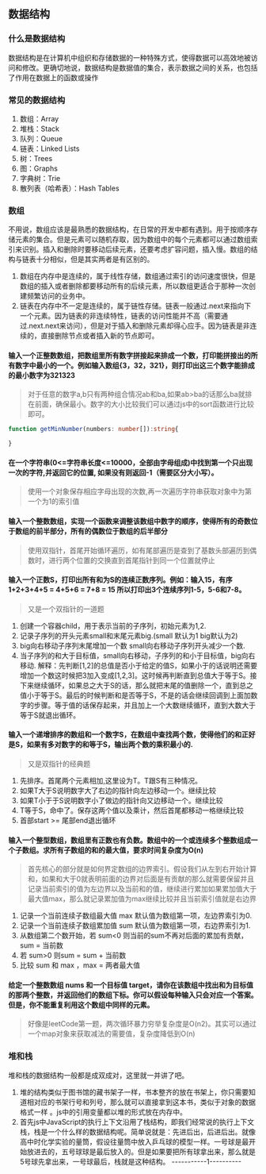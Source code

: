 ## 数据结构

### 什么是数据结构
数据结构是在计算机中组织和存储数据的一种特殊方式，使得数据可以高效地被访问和修改。更确切地说，数据结构是数据值的集合，表示数据之间的关系，也包括了作用在数据上的函数或操作

### 常见的数据结构
1. 数组：Array
2. 堆栈：Stack
3. 队列：Queue
4. 链表：Linked Lists
5. 树：Trees
6. 图：Graphs
7. 字典树：Trie
8. 散列表（哈希表）：Hash Tables

### 数组
不用说，数组应该是最熟悉的数据结构，在日常的开发中都有遇到。用于按顺序存储元素的集合。但是元素可以随机存取，因为数组中的每个元素都可以通过数组索引来识别。插入和删除时要移动后续元素，还要考虑扩容问题，插入慢。数组的结构与链表十分相似，但是其实两者是有区别的。

1. 数组在内存中是连续的，属于线性存储，数组通过索引的访问速度很快，但是数组的插入或者删除都要移动所有的后续元素，所以数组更适合于那种一次创建频繁访问的业务中。
2. 链表在内存中不一定是连续的，属于链性存储。链表一般通过.next来指向下一个元素。因为链表的非连续特性，链表的访问性能并不高（需要通过.next.next来访问），但是对于插入和删除元素却得心应手。因为链表是非连续的，直接删除节点或者插入新的节点即可。

#### 输入一个正整数数组，把数组里所有数字拼接起来排成一个数，打印能拼接出的所有数字中最小的一个。例如输入数组{3，32，321}，则打印出这三个数字能排成的最小数字为321323
>对于任意的数字a,b只有两种组合情况ab和ba,如果ab>ba的话那么ba就排在前面，确保最小。数字的大小比较我们可以通过js中的sort函数进行比较即可。
```ts
function getMinNumber(numbers: number[]):string{

}
```
#### 在一个字符串(0<=字符串长度<=10000，全部由字母组成)中找到第一个只出现一次的字符,并返回它的位置, 如果没有则返回-1（需要区分大小写）。
>使用一个对象保存相应字母出现的次数,再一次遍历字符串获取对象中为第一个为1的索引值

#### 输入一个整数数组，实现一个函数来调整该数组中数字的顺序，使得所有的奇数位于数组的前半部分，所有的偶数位于数组的后半部分
>使用双指针，首尾开始循环遍历，如有尾部遍历是查到了基数头部遍历到偶数时，进行两个位置的交换直到首尾指针到同一个位置就停止

#### 输入一个正数S，打印出所有和为S的连续正数序列。例如：输入15，有序1+2+3+4+5 = 4+5+6 = 7+8 = 15 所以打印出3个连续序列1-5，5-6和7-8。
>又是一个双指针的一道题
1. 创建一个容器child，用于表示当前的子序列，初始元素为1,2.
2. 记录子序列的开头元素small和末尾元素big.(small 默认为1 big默认为2)
3. big向右移动子序列末尾增加一个数 small向右移动子序列开头减少一个数.
4. 当子序列的和大于目标值，small向右移动，子序列的和小于目标值，big向右移动.
解释：先判断[1,2]的总值是否小于给定的值S，如果小于的话说明还需要增加一个数这时候把3加入变成[1,2,3]。这时候再判断直到总值大于等于S。接下来继续循环，如果总之大于S的话，那么就把末尾的值删除一个，直到总之值小于等于S。最后的时候判断和是否等于S，不是的话会继续回调到上面加数字的步骤。等于值的话保存起来，并且加上一个大数继续循环，直到大数大于等于S就退出循环。

#### 输入一个递增排序的数组和一个数字S，在数组中查找两个数，使得他们的和正好是S，如果有多对数字的和等于S，输出两个数的乘积最小的.
>又是双指针的经典题
1. 先排序。首尾两个元素相加,这里设为T。T跟S有三种情况。
2. 如果T大于S说明数字大了右边的指针向左边移动一个。继续比较
3. 如果T小于于S说明数字小了做边的指针向又边移动一个。继续比较
4. T等于S，命中了。保存这两个值以及乘计，然后首尾都移动一格继续比较
5. 首部start >= 尾部end退出循环

#### 输入一个整型数组，数组里有正数也有负数。数组中的一个或连续多个整数组成一个子数组。求所有子数组的和的最大值，要求时间复杂度为O(n)
>首先核心的部分就是如何界定数组的边界索引。假设我们从左到右开始计算和，如果和大于0就表明前面的边界对后面是有贡献的那么就需要保留并且记录当前索引的值为左边界以及当前和的值，继续进行累加如果累加值大于最大值max，那么就记录累加值为max继续比较并且当前索引值就是右边界
1. 记录一个当前连续子数组最大值 max 默认值为数组第一项，左边界索引为0.
2. 记录一个当前连续子数组累加值 sum 默认值为数组第一项，右边界索引为1.
3. 从数组第二个数开始，若 sum<0 则当前的sum不再对后面的累加有贡献，sum = 当前数
4. 若 sum>0 则sum = sum + 当前数
5. 比较 sum 和 max ，max = 两者最大值

#### 给定一个整数数组 nums 和一个目标值 target，请你在该数组中找出和为目标值的那两个整数，并返回他们的数组下标。你可以假设每种输入只会对应一个答案。但是，你不能重复利用这个数组中同样的元素。
>好像是leetCode第一题，两次循环暴力穷举复杂度是O(n2)。其实可以通过一个map对象来获取减法的需要值，复杂度降低到O(n)
### 堆和栈
堆和栈的数据结构一般都是成双成对，这里就一并讲了吧。
1. 堆的结构类似于图书馆的藏书架子一样，书本整齐的放在书架上，你只需要知道相对应的书架行号和列号，那么就可以直接拿到这本书，类似于对象的数据格式一样 。js中的引用变量都以堆的形式放在内存中。
2. 首先js中JavaScript的执行上下文沿用了栈结构，即我们经常说的执行上下文栈，栈是一个什么样的数据结构呢。简单说就是：先进后出，后进后出。就像高中时化学实验的量筒，假设往量筒中放入乒乓球的模型一样。一号球是最开始放进去的，五号球球是最后放入的。但是如果要把所有球拿出来，那么就是5号球先拿出来，一号球最后，栈就是这种结构。
-----------1----------

